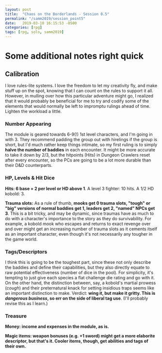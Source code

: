 ```yaml
---
layout: post
title:  "Chaos on the Borderlands - Session 0.5"
permalink: "/samm2019/session_point5"
date:   2019-03-10 16:15:53 -0500
categories: [rpg]
tags: [rpg, solo, samm2019]
---
```


# Some additional notes right quick

## Calibration

I love rules-lite systems. I love the freedom to let my creativity fly, and make stuff up on the spot, knowing that I can count on the rules to support it all. However, in mulling over how this particular adventure might go, I realized that it would probably be beneficial for me to try and codify some of the elements that would normally be left to impromptu rulings ahead of time. Lighten the workload a little.

### Number Appearing

The module is geared towards 6-9(!) 1st level characters, and I'm going in with 3. They recommend padding the group out with hirelings if the group is short, but I'd much rather keep things intimate, so my first ruling is to simply **halve the number of baddies** in each encounter. It might be more accurate to take it down by 2/3, but the hitpoints (Hits) in Dungeon Crawlers reset after every encounter, so the PCs are going to be a lot more durable than their D&D counterparts.

### HP, Levels & Hit Dice

**Hits: 6 base + 2 per level or HD above 1**. A level 3 fighter: 10 hits. A 1/2 HD kobold: 3.

**Trauma slots:** As a rule of thumb, **mooks get 0 trauma slots, "tough" or "big" versions of normal baddies get 1, leaders get 2, "named" NPCs get 3**. This is a bit tricky, and may be dynamic, since traumas have as much to do with a character's importance to the story as they do survivability. For example, a kobold mook who escapes and returns to exact revenge over and over might get an increasing number of trauma slots as it cements itself as an important character, even though it's not necessarily any tougher in the game world.

### Tags/Descriptors

I think this is going to be the toughest part, since these not only describe the baddies and define their capabilities, but they also directly equate to raw potential effectiveness (number of dice in the pool). For simplicity, it's tempting to just give each species a flat challenge die rating and go with it. On the other hand, the distinction between, say, a kobold's martial prowess (_cough_) and their preternatural knack for setting insidious traps seems like an important distinction to make. Verdict: **wing it, but make it gritty. This is _dangerous business_, so err on the side of liberal tag use**. (I'll probably revise this as I learn.)

### Treasure

**Money: income and expenses in the module, as is.** 

**Magic items: weapon bonuses (e.g. +1 sword) might get a more elaborite descriptor, but that's it. Cooler items, though, get abilities and tags of their own.**


